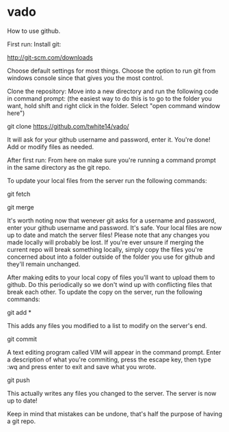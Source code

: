 # vado
How to use github.

First run:
  Install git:
  
  http://git-scm.com/downloads
  
  Choose default settings for most things. Choose the option to run git from windows console since that gives you the most control.
  
  
  Clone the repository:
  Move into a new directory and run the following code in command prompt: (the easiest way to do this is to go to the folder you want, hold shift and right click in the folder. Select "open command window here")
  
  git clone https://github.com/twhite14/vado/
  
  It will ask for your github username and password, enter it.
  You're done! Add or modify files as needed.
  
After first run:
  From here on make sure you're running a command prompt in the same directory as the git repo.

  To update your local files from the server run the following commands:
  
  git fetch
  
  git merge
  
  It's worth noting now that wenever git asks for a username and password, enter your github username and password. It's safe.
  Your local files are now up to date and match the server files! Please note that any changes you made locally will probably be lost.
  If you're ever unsure if merging the current repo will break something locally, simply copy the files you're concerned about into a folder outside of the folder you use for github and they'll remain unchanged.
  

  After making edits to your local copy of files you'll want to upload them to github. Do this periodically so we don't wind up with conflicting files that break each other.
  To update the copy on the server, run the following commands:
  
  git add *
  
  This adds any files you modified to a list to modify on the server's end.
  
  git commit
  
  A text editing program called VIM will appear in the command prompt. Enter a description of what you're commiting, press the escape key, then type :wq and press enter to exit and save what you wrote.
  
  git push
  
  This actually writes any files you changed to the server.
  The server is now up to date!
  
Keep in mind that mistakes can be undone, that's half the purpose of having a git repo.